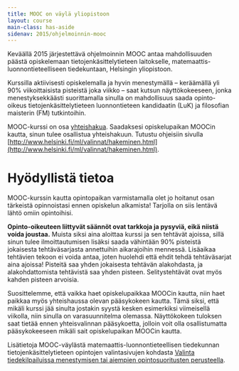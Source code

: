 ```yaml
---
title: MOOC on väylä yliopistoon
layout: course
main-class: has-aside
sidenav: 2015/ohjelmoinnin-mooc
---
```


Keväällä 2015 järjestettävä ohjelmoinnin MOOC antaa mahdollisuuden päästä opiskelemaan tietojenkäsittelytieteen laitokselle, matemaattis-luonnontieteelliseen tiedekuntaan, Helsingin yliopistoon.

Kurssilla aktiivisesti opiskelemalla ja hyvin menestymällä – keräämällä yli 90% viikoittaisista pisteistä joka viikko – saat kutsun näyttökokeeseen, jonka menestyksekkäästi suorittamalla sinulla on mahdollisuus saada opinto-oikeus tietojenkäsittelytieteen luonnontieteen kandidaatin (LuK) ja filosofian maisterin (FM) tutkintoihin.

MOOC-kurssi on osa [yhteishakua](http://www.helsinki.fi/ml/valinnat/hakeminen.html). Saadaksesi opiskelupaikan MOOCin kautta, sinun tulee osallistua yhteishakuun. Tutustu ohjeisiin sivulla [http://www.helsinki.fi/ml/valinnat/hakeminen.html](http://www.helsinki.fi/ml/valinnat/hakeminen.html). 

<!--
Saadaksesi opiskelupaikan, sinun tulee osallistua yhteishakuun. MOOC

Opiskelupaikan hakeminen MOOCin kautta 

Kun haet opiskelupaikkaa MOOCin kautta, osallistu yhteishakuun.
Saamasi opiskelupaikka vahvistetaan, kun olet saavuttanut korkeakoulukelpoisuuden. Mikäli kirjoitat ylioppilaaksi keväällä 2015 tai saavutat muun korkeakoulukelpoisuuden 29.7.2015 mennessä, voit hakea tietojenkäsittelytieteen koulutusohjelmaan kevään 2015 haussa. 
Mikäli kirjoitat ylioppilaaksi tai saavutat muun korkeakoulukelpoisuuden syksyllä 2015 tai keväällä 2016, voit hakea opinto-oikeutta keväällä 2016 päättyvässä haussa.
-->

<!-- 
Opinto-oikeutta hakiessasi sinun täytyy toimittaa matemaattis-luonnontieteelliselle tiedekunnalle hakulomake. Tarkka takaraja hakemuksen toimittamiselle on 9.4. klo 15:00. Eli vaikka kurssi on vielä kesken ja kurssiin liittyvä näyttökoe/haastattelu pidetään vasta toukokuussa, tulee hakulomake toimittaa ehdottomasti tiedekuntaan edellä mainittuun päivämäärään mennessä!


**HUOMIO!** Hakulomakkeella laitat hakuperusteeksi MOOCin. Lisäksi sinulta kysytään "korkeakoulukelpoisuuden tuottava tutkinto ja suoritusvuosi". Älä laita siihen MOOCin suoritusvuotta, vaan kirjoita siihen itseäsi koskeva tutkintotieto tyyppiä "Ylioppilas 2015" tai "Datanomi 2014" tms.

**TOINEN HUOMIO!** Jos haluat saada tiedon hakulomakkeen perille tulemisesta, lähetä jo hakulomakkeen mukana omalla nimelläsi ja riittävällä postimerkillä varustettu postikortti, sekä pyyntö siitä, että tiedekunta ilmoittaa hakulomakkeen saapumisesta.
-->

# Hyödyllistä tietoa

MOOC-kurssin kautta opintopaikan varmistamalla olet jo hoitanut osan tärkeistä opinnoistasi ennen opiskelun alkamista! Tarjolla on siis lentävä lähtö omiin opintoihisi.

**Opinto-oikeuteen liittyvät säännöt ovat tarkkoja ja pysyviä, eikä niistä voida joustaa.** Muista siksi aina aloittaa kurssi ja sen tehtävät ajoissa, sillä sinun tulee ilmoittautumisen lisäksi saada vähintään 90% pisteistä jokaisesta tehtäväsarjasta annettuihin aikarajoihin mennessä. Lisäaikaa tehtävien tekoon ei voida antaa, joten huolehdi että ehdit tehdä tehtäväsarjat aina ajoissa! Pisteitä saa yhden jokaisesta tehtävän alakohdasta, ja alakohdattomista tehtävistä saa yhden pisteen. Selitystehtävät ovat myös kahden pisteen arvoisia.

Suosittelemme, että vaikka haet opiskelupaikkaa MOOCin kautta, niin haet paikkaa myös yhteishaussa olevan pääsykokeen kautta. Tämä siksi, että mikäli kurssi jää sinulta jostakin syystä kesken esimerkiksi viimeisellä viikolla, niin sinulla on varasuunnitelma olemassa. Näyttökokeen tuloksen saat tietää ennen yhteisvalinnan pääsykoetta, jolloin voit olla osallistumatta pääsykokeeseen mikäli sait opiskelupaikan MOOCin kautta.

Lisätietoja MOOC-väylästä matemaattis-luonnontieteellisen tiedekunnan tietojenkäsittelytieteen opintojen valintasivujen kohdasta [Valinta tiedekilpailuissa menestymisen tai aiempien opintosuoritusten perusteella](http://www.helsinki.fi/ml/valinnat/tkt.html). 

<!--
# Byrokratia ja vastuut

Opinto-oikeuden saaminen yliopistoon perustuu [yliopistolakiin](http://www.finlex.fi/fi/laki/alkup/2009/20090558), mistä johtuen opintoikeuden saamisprosessi on hieman monimutkainen. Prosessissa on eri tahoja, joilla on erilaisia vastuita. Alla on selitystä siitä, miten vastuut jakaantuvat ja mihin tahoon kannattaa olla yhteydessä eri tilanteissa:

**Helsingin yliopiston matemaattisluonnontieteellinen tiedekunta** vastaa opinto-oikeuden virallisesta myöntämisestä. Tiedekunta on se taho, joka osaa vastata, että oletko esimerkiksi ulkomailla hankkimasi tutkinnon myötä korkeakoulukelpoinen, täytitkö yhteishakulomakkeen määräajassa, ja milloin opinto-oikeuden saamisesta tulee tietoa. Kaikki viralliset asiat haussa, jotka eivät liity itse MOOC-kurssiin, kuuluvat tiedekunnalle.

Ennen kuin tiedekunta myöntää opinto-oikeuden, tiedekunta pyytää puoltolausuntoa tietojenkäsittelytieteen laitokselta. **Tietojenkäsittelytieteen laitos** järjestää MOOC-kurssin ja siihen perustuvan näyttökokeen haastatteluineen. Lausunto perustuu siihen, kuinka menestyksekkäästi hakija on suoriutunut kurssista ja näyttökokeesta. Kaikki tällä sivustolta löytyvät yhteystiedot ovat laitoksen yhteystietoja. Niiden yhteystietojen kautta kannattaa siis kysellä kaikkea, mikä liittyy itse kurssin suorittamiseen ja näyttökokeeseen.

Suomessa lait (ml. yliopistolaki) säätää *eduskunta* ja niitä (usein) valmistellaan ministeriössä. Opetus- ja kulttuuriministeriössä valmistellaan lakimuutosta, jonka mukaan ne joilla ei ole opinto-oikeutta hakisivat eri reittiä yliopistoon kuin ne joilla jo on opiskelupaikka. Tämä saattaa vaikuttaa siihen, että jos saat MOOCin kautta opinto-oikeuden, niin et voi hakea yhteishaussa yliopistoihin. Nykylain mukaan tämä ei ole mahdollista. Lain etenemisestä kannattaa olla yhteydessä ministeriöön tai eduskuntaan.
 

# Linkit

- [Helsingin yliopiston matemaattisluonnontieteellisen tiedekunnan sivu tietojenkäsittelytieteen valintaperusteista](http://www.helsinki.fi/ml/valinnat/tkt.html "")
- [Tietojenkäsittelytieteen laitos](http://www.cs.helsinki.fi/)
- [Yliopistolaki](http://www.finlex.fi/fi/laki/alkup/2009/20090558)
-->
